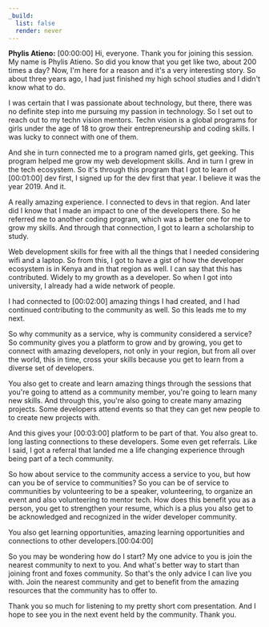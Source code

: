 ```yaml
---
_build:
  list: false
  render: never
---
```


**Phylis Atieno:** [00:00:00] Hi, everyone. Thank you for joining this session. My name is Phylis Atieno. So did you know that you get like two, about 200 times a day? Now, I'm here for a reason and it's a very interesting story. So about three years ago, I had just finished my high school studies and I didn't know what to do.

I was certain that I was passionate about technology, but there, there was no definite step into me pursuing my passion in technology. So I set out to reach out to my techn vision mentors. Techn vision is a global programs for girls under the age of 18 to grow their entrepreneurship and coding skills. I was lucky to connect with one of them.

And she in turn connected me to a program named girls, get geeking. This program helped me grow my web development skills. And in turn I grew in the tech ecosystem. So it's through this program that I got to learn of [00:01:00] dev first, I signed up for the dev first that year. I believe it was the year 2019. And it.

A really amazing experience. I connected to devs in that region. And later did I know that I made an impact to one of the developers there. So he referred me to another coding program, which was a better one for me to grow my skills. And through that connection, I got to learn a scholarship to study.

Web development skills for free with all the things that I needed considering wifi and a laptop. So from this, I got to have a gist of how the developer ecosystem is in Kenya and in that region as well. I can say that this has contributed. Widely to my growth as a developer. So when I got into university, I already had a wide network of people.

I had connected to [00:02:00] amazing things I had created, and I had continued contributing to the community as well. So this leads me to my next.

So why community as a service, why is community considered a service? So community gives you a platform to grow and by growing, you get to connect with amazing developers, not only in your region, but from all over the world, this in time, cross your skills because you get to learn from a diverse set of developers.

You also get to create and learn amazing things through the sessions that you're going to attend as a community member, you're going to learn many new skills. And through this, you're also going to create many amazing projects. Some developers attend events so that they can get new people to to create new projects with.

And this gives your [00:03:00] platform to be part of that. You also great to. long lasting connections to these developers. Some even get referrals. Like I said, I got a referral that landed me a life changing experience through being part of a tech community.

So how about service to the community access a service to you, but how can you be of service to communities? So you can be of service to communities by volunteering to be a speaker, volunteering, to organize an event and also volunteering to mentor tech. How does this benefit you as a person, you get to strengthen your resume, which is a plus you also get to be acknowledged and recognized in the wider developer community.

You also get learning opportunities, amazing learning opportunities and connections to other developers.[00:04:00]

So you may be wondering how do I start? My one advice to you is join the nearest community to next to you. And what's better way to start than joining front and foxes community. So that's the only advice I can live you with. Join the nearest community and get to benefit from the amazing resources that the community has to offer to.

Thank you so much for listening to my pretty short com presentation. And I hope to see you in the next event held by the community. Thank you.
